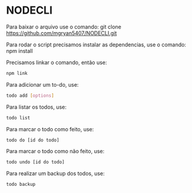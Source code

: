 # NODECLI

Para baixar o arquivo use o comando: git clone https://github.com/mgryan5407/NODECLI.git


Para rodar o script precisamos instalar as dependencias, use o comando: npm install

Precisamos linkar o comando, então use: 
```bash
npm link
```

Para adicionar um to-do, use: 
```bash
todo add [options]
```

Para listar os todos, use: 

```bash
todo list
```

Para marcar o todo como feito, use:
```bash
todo do [id do todo]
```
Para marcar o todo como não feito, use: 
```bash
todo undo [id do todo]
```

Para realizar um backup dos todos, use: 
```bash
todo backup
```
